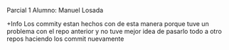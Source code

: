 Parcial 1
Alumno: Manuel Losada 

+Info Los commity estan hechos con de esta manera porque tuve un problema con el repo anterior y no tuve mejor idea de pasarlo todo a otro repos haciendo los commit nuevamente